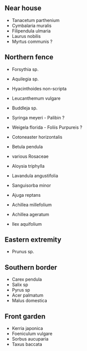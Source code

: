 ## Near house

- Tanacetum parthenium
- Cymbalaria muralis
- Filipendula ulmaria
- Laurus nobilis
- Myrtus communis ?

## Northern fence

- Forsythia sp.
- Aquilegia sp.
- Hyacinthoides non-scripta
- Leucanthemum vulgare
- Buddleja sp.
- Syringa meyeri - Palibin ?
- Weigela florida - Foliis Purpureis ?
- Cotoneaster horizontalis

- Betula pendula

- various Rosaceae
- Aloysia triphylla
- Lavandula angustifolia
- Sanguisorba minor
- Ajuga reptans
- Achillea millefolium
- Achillea ageratum
- Ilex aquifolium

## Eastern extremity

- Prunus sp.

## Southern border

- Carex pendula
- Salix sp
- Pyrus sp
- Acer palmatum
- Malus domestica


## Front garden

- Kerria japonica
- Foeniculum vulgare
- Sorbus aucuparia
- Taxus baccata

